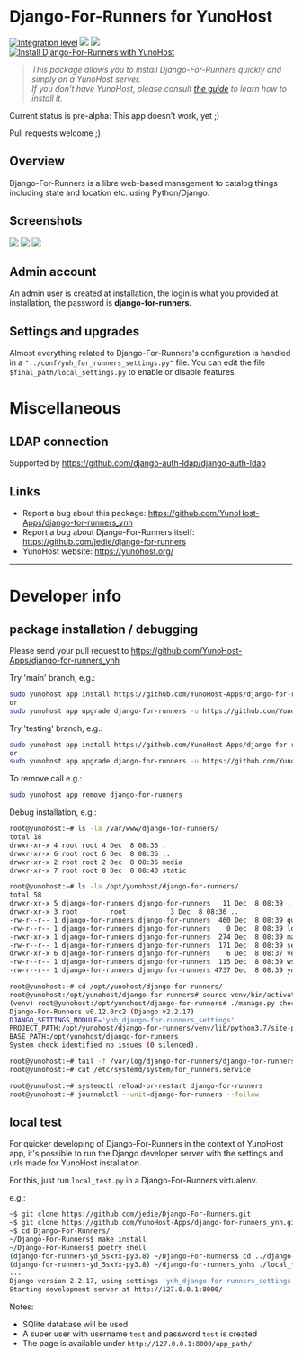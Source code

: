 # Django-For-Runners for YunoHost

[![Integration level](https://dash.yunohost.org/integration/django-for-runners.svg)](https://dash.yunohost.org/appci/app/django-for-runners) ![](https://ci-apps.yunohost.org/ci/badges/django-for-runners.status.svg) ![](https://ci-apps.yunohost.org/ci/badges/django-for-runners.maintain.svg)  
[![Install Django-For-Runners with YunoHost](https://install-app.yunohost.org/install-with-yunohost.png)](https://install-app.yunohost.org/?app=django-for-runners)

> *This package allows you to install Django-For-Runners quickly and simply on a YunoHost server.  
If you don't have YunoHost, please consult [the guide](https://yunohost.org/#/install) to learn how to install it.*

Current status is pre-alpha: This app doesn't work, yet ;)

Pull requests welcome ;)

## Overview

Django-For-Runners is a libre web-based management to catalog things including state and location etc. using Python/Django.

## Screenshots

![](https://raw.githubusercontent.com/jedie/jedie.github.io/master/screenshots/django-for-runners/for-runers%20v0.6.0%202018-07-31%20GPX%20Track.png)
![](https://raw.githubusercontent.com/jedie/jedie.github.io/master/screenshots/django-for-runners/for-runners%20v0.4.0%202018-6-26%20GPX%20info.png)
![](https://raw.githubusercontent.com/jedie/jedie.github.io/master/screenshots/django-for-runners/for-runners%20v0.6.0%202018-07-19%20Event%20Costs.png)

## Admin account

An admin user is created at installation, the login is what you provided at installation, the password is **django-for-runners**.

## Settings and upgrades

Almost everything related to Django-For-Runners's configuration is handled in a `"../conf/ynh_for_runners_settings.py"` file.
You can edit the file `$final_path/local_settings.py` to enable or disable features.

# Miscellaneous

## LDAP connection

Supported by https://github.com/django-auth-ldap/django-auth-ldap

## Links

 * Report a bug about this package: https://github.com/YunoHost-Apps/django-for-runners_ynh
 * Report a bug about Django-For-Runners itself: https://github.com/jedie/django-for-runners
 * YunoHost website: https://yunohost.org/

---

# Developer info

## package installation / debugging

Please send your pull request to https://github.com/YunoHost-Apps/django-for-runners_ynh

Try 'main' branch, e.g.:
```bash
sudo yunohost app install https://github.com/YunoHost-Apps/django-for-runners_ynh/tree/master --debug
or
sudo yunohost app upgrade django-for-runners -u https://github.com/YunoHost-Apps/django-for-runners_ynh/tree/master --debug
```

Try 'testing' branch, e.g.:
```bash
sudo yunohost app install https://github.com/YunoHost-Apps/django-for-runners_ynh/tree/testing --debug
or
sudo yunohost app upgrade django-for-runners -u https://github.com/YunoHost-Apps/django-for-runners_ynh/tree/testing --debug
```

To remove call e.g.:
```bash
sudo yunohost app remove django-for-runners
```

Debug installation, e.g.:
```bash
root@yunohost:~# ls -la /var/www/django-for-runners/
total 18
drwxr-xr-x 4 root root 4 Dec  8 08:36 .
drwxr-xr-x 6 root root 6 Dec  8 08:36 ..
drwxr-xr-x 2 root root 2 Dec  8 08:36 media
drwxr-xr-x 7 root root 8 Dec  8 08:40 static

root@yunohost:~# ls -la /opt/yunohost/django-for-runners/
total 58
drwxr-xr-x 5 django-for-runners django-for-runners   11 Dec  8 08:39 .
drwxr-xr-x 3 root        root           3 Dec  8 08:36 ..
-rw-r--r-- 1 django-for-runners django-for-runners  460 Dec  8 08:39 gunicorn.conf.py
-rw-r--r-- 1 django-for-runners django-for-runners    0 Dec  8 08:39 local_settings.py
-rwxr-xr-x 1 django-for-runners django-for-runners  274 Dec  8 08:39 manage.py
-rw-r--r-- 1 django-for-runners django-for-runners  171 Dec  8 08:39 secret.txt
drwxr-xr-x 6 django-for-runners django-for-runners    6 Dec  8 08:37 venv
-rw-r--r-- 1 django-for-runners django-for-runners  115 Dec  8 08:39 wsgi.py
-rw-r--r-- 1 django-for-runners django-for-runners 4737 Dec  8 08:39 ynh_for_runners_settings.py

root@yunohost:~# cd /opt/yunohost/django-for-runners/
root@yunohost:/opt/yunohost/django-for-runners# source venv/bin/activate
(venv) root@yunohost:/opt/yunohost/django-for-runners# ./manage.py check
Django-For-Runners v0.12.0rc2 (Django v2.2.17)
DJANGO_SETTINGS_MODULE='ynh_django-for-runners_settings'
PROJECT_PATH:/opt/yunohost/django-for-runners/venv/lib/python3.7/site-packages
BASE_PATH:/opt/yunohost/django-for-runners
System check identified no issues (0 silenced).

root@yunohost:~# tail -f /var/log/django-for-runners/django-for-runners.log
root@yunohost:~# cat /etc/systemd/system/for_runners.service

root@yunohost:~# systemctl reload-or-restart django-for-runners
root@yunohost:~# journalctl --unit=django-for-runners --follow
```

## local test

For quicker developing of Django-For-Runners in the context of YunoHost app,
it's possible to run the Django developer server with the settings
and urls made for YunoHost installation.

For this, just run `local_test.py` in a Django-For-Runners virtualenv. 

e.g.:
```bash
~$ git clone https://github.com/jedie/Django-For-Runners.git
~$ git clone https://github.com/YunoHost-Apps/django-for-runners_ynh.git
~$ cd Django-For-Runners/
~/Django-For-Runners$ make install
~/Django-For-Runners$ poetry shell
(django-for-runners-yd_5sxYx-py3.8) ~/Django-For-Runners$ cd ../django-for-runners_ynh/
(django-for-runners-yd_5sxYx-py3.8) ~/django-for-runners_ynh$ ./local_test.py
...
Django version 2.2.17, using settings 'ynh_django-for-runners_settings'
Starting development server at http://127.0.0.1:8000/
```

Notes:

* SQlite database will be used
* A super user with username `test` and password `test` is created
* The page is available under `http://127.0.0.1:8000/app_path/`